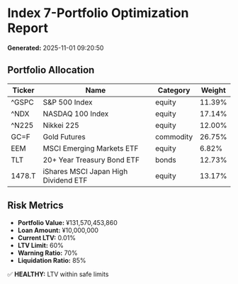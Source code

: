# Index 7-Portfolio Optimization Report

**Generated:** 2025-11-01 09:20:50

## Portfolio Allocation

| Ticker | Name | Category | Weight |
|--------|------|----------|--------|
| ^GSPC | S&P 500 Index | equity | 11.39% |
| ^NDX | NASDAQ 100 Index | equity | 17.14% |
| ^N225 | Nikkei 225 | equity | 12.00% |
| GC=F | Gold Futures | commodity | 26.75% |
| EEM | MSCI Emerging Markets ETF | equity | 6.82% |
| TLT | 20+ Year Treasury Bond ETF | bonds | 12.73% |
| 1478.T | iShares MSCI Japan High Dividend ETF | equity | 13.17% |

## Risk Metrics

- **Portfolio Value:** ¥131,570,453,860
- **Loan Amount:** ¥10,000,000
- **Current LTV:** 0.01%
- **LTV Limit:** 60%
- **Warning Ratio:** 70%
- **Liquidation Ratio:** 85%

✅ **HEALTHY:** LTV within safe limits
